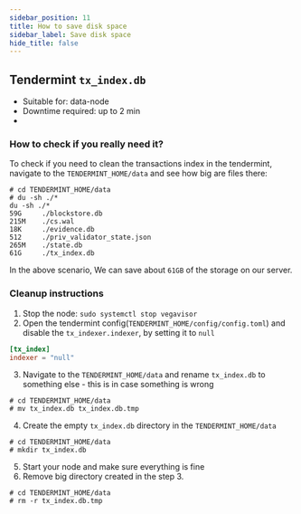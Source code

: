```yaml
---
sidebar_position: 11
title: How to save disk space
sidebar_label: Save disk space
hide_title: false
---
```


## Tendermint `tx_index.db`

* Suitable for: data-node
* Downtime required: up to 2 min
* 

### How to check if you really need it?

To check if you need to clean the transactions index in the tendermint, navigate to the `TENDERMINT_HOME/data` and see how big are files there:

```shell
# cd TENDERMINT_HOME/data
# du -sh ./*
du -sh ./*
59G     ./blockstore.db
215M    ./cs.wal
18K     ./evidence.db
512     ./priv_validator_state.json
265M    ./state.db
61G     ./tx_index.db
```

In the above scenario, We can save about `61GB` of the storage on our server.

### Cleanup instructions

1. Stop the node: `sudo systemctl stop vegavisor`
2. Open the tendermint config(`TENDERMINT_HOME/config/config.toml`) and disable the `tx_indexer.indexer`, by setting it to `null`

```toml
[tx_index]
indexer = "null"
```

3. Navigate to the `TENDERMINT_HOME/data` and rename `tx_index.db` to something else - this is in case something is wrong

```shell
# cd TENDERMINT_HOME/data
# mv tx_index.db tx_index.db.tmp
```

4. Create the empty `tx_index.db` directory in the `TENDERMINT_HOME/data`

```shell
# cd TENDERMINT_HOME/data
# mkdir tx_index.db
```

5. Start your node and make sure everything is fine
6. Remove big directory created in the step 3.

```shell
# cd TENDERMINT_HOME/data
# rm -r tx_index.db.tmp
```